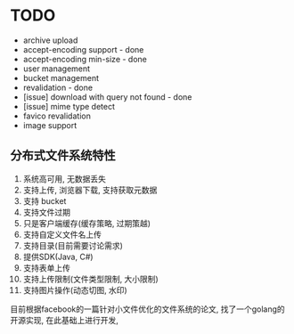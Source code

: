 # TODO

 - archive upload
 - accept-encoding support - done
 - accept-encoding min-size - done
 - user management
 - bucket management
 - revalidation - done
 - [issue] download with query not found - done
 - [issue] mime type detect
 - favico revalidation
 - image support
 
 
 ## 分布式文件系统特性
 
 1. 系统高可用, 无数据丢失
 2. 支持上传, 浏览器下载, 支持获取元数据
 3. 支持 bucket
 4. 支持文件过期
 5. 只是客户端缓存(缓存策略, 过期策越)
 6. 支持自定义文件名上传
 7. 支持目录(目前需要讨论需求)
 8. 提供SDK(Java, C#)
 9. 支持表单上传
 10. 支持上传限制(文件类型限制, 大小限制)
 11. 支持图片操作(动态切图, 水印)

目前根据facebook的一篇针对小文件优化的文件系统的论文, 找了一个golang的开源实现, 在此基础上进行开发, 